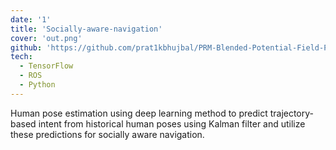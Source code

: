 ```yaml
---
date: '1'
title: 'Socially-aware-navigation'
cover: 'out.png'
github: 'https://github.com/prat1kbhujbal/PRM-Blended-Potential-Field-Path-Planning'
tech:
  - TensorFlow
  - ROS
  - Python
---
```

Human pose estimation using deep learning method to predict trajectory-based intent from historical human poses using Kalman filter and utilize these predictions for socially aware navigation.